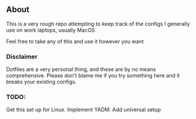 ## About

This is a very rough repo attempting to keep track of the configs I generally use on work laptops, usually MacOS

Feel free to take any of this and use it however you want

### Disclaimer

Dotfiles are a very personal thing, and these are by no means comprehensive. Please don't blame me if you try something here and it breaks your existing configs.


### TODO:

Get this set up for Linux. Implement YADM. Add universal setup
